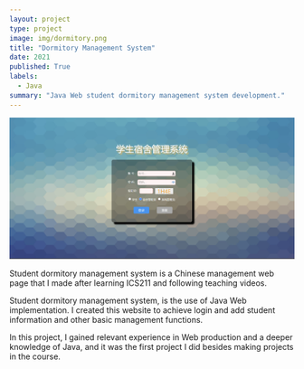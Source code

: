 ```yaml
---
layout: project
type: project
image: img/dormitory.png
title: "Dormitory Management System"
date: 2021
published: True
labels:
  - Java
summary: "Java Web student dormitory management system development."
---
```


<img class="img-fluid" src="../img/management system.png">

Student dormitory management system is a Chinese management web page that I made after learning ICS211 and following teaching videos.

Student dormitory management system, is the use of Java Web implementation. I created this website to achieve login and add student information and other basic management functions.

In this project, I gained relevant experience in Web production and a deeper knowledge of Java, and it was the first project I did besides making projects in the course.
